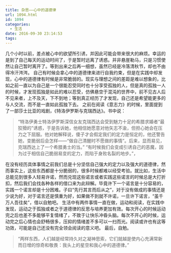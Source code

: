 ```yaml
---
title: 杂思——心中的道德律
url: 1094.html
id: 1094
categories:
  - 生活
date: 2016-09-30 23:14:53
tags:
---
```


几个小时以前，差点被心中的欲望所引诱，并因此可能会带来很大的麻烦。幸运的是到了自己每天的运动时间了，于是暂时远离了诱惑。并非悬崖勒马，只是习惯使然让自己暂时离开了。等到出来之后再一细想，虽然已经是冷落清秋节，却也不由得冷汗涔涔。 自己有时候会拿心中的道德律来进行自我约束，但是在实践中却发现，心中的道德律有时候是非常脆弱的。现实与理想之间的差距是难以想象的，比如之前一直以为自己是一个很能忍受同时也十分享受孤独的人，但是真的孤独一人的时候，才发现孤独是如此的难以忍受，仿佛悬空于混沌的世界中，前不见古人后不见来者，上不及天，下不到地；等到真正经历了才发现，自己还是希望能更多的与人交流，而不是一直如此孤独下去。 之前在阅读《意志力》的时候，里面提到了一部莎士比亚的戏剧，《特洛伊罗斯与克瑞西达》。书中说：

> “特洛伊勇士特洛伊罗斯深信女友克瑞西达会受到魅力十足的希腊求婚者“最狡猾的”诱惑，于是告诉她，他相信她愿意对他矢志不渝，但担心她会在压力之下屈服。他对她解释说，傻子才会假定我们的定力是恒定的，他还警告她，变脆弱后会怎样——“做自己清醒时不愿做的事情”。后来，显而易见，克瑞西达上了一个希腊勇士的当。” “有时候我们会变成引诱自己的恶魔，因为过于相信自己脆弱易变的定力，而陷于身败名裂的地步。”，

在没有经历具体事情之前我们总是十分坚信自己强大的定力以及强大的道德律，然而事实上，这些东西都是十分脆弱的，很多时候都难以经受考验。就比如，生活中总能见到很多人轻易许诺，然而兑现这些诺言或者实践这些诺言的时候总是大打折扣，然后我们会找各种各样的借口来为此辩解。毕竟许下一个诺言是十分容易的，实践一个诺言却是十分困难。子曰“先行其言而后从之”，对于没有做成的事情还是少说为好，对于诺言还是慎重为好，如果做不到就不许诺，一旦许下诺言，“虽千万人吾往矣”，借以自勉吧。 生活中有两件事情一直在做，运动和阅读，在实践中发现，运动之于孤独或者之于道德律的反思与培养更加有效。每次开心的时候运动完之后也差不多能够平复情绪了，不致于让快乐冲昏头脑。每次不开心的时候，运动完之后心情也会舒畅很多，压抑的情绪差不多可以一扫而光。阅读或许也有这等功效，可能是自己还没有完全领会阅读的意义吧。 最后，自勉。

> “两样东西，人们越是经常持久对之凝神思索，它们就越是使内心充满常新而日增的惊奇和敬畏：我头上的星空和我心中的道德律。”
